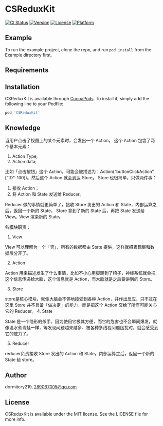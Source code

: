 # CSReduxKit

[![CI Status](http://img.shields.io/travis/dormitory219/CSReduxKit.svg?style=flat)](https://travis-ci.org/dormitory219/CSReduxKit)
[![Version](https://img.shields.io/cocoapods/v/CSReduxKit.svg?style=flat)](http://cocoapods.org/pods/CSReduxKit)
[![License](https://img.shields.io/cocoapods/l/CSReduxKit.svg?style=flat)](http://cocoapods.org/pods/CSReduxKit)
[![Platform](https://img.shields.io/cocoapods/p/CSReduxKit.svg?style=flat)](http://cocoapods.org/pods/CSReduxKit)

## Example

To run the example project, clone the repo, and run `pod install` from the Example directory first.

## Requirements

## Installation

CSReduxKit is available through [CocoaPods](http://cocoapods.org). To install
it, simply add the following line to your Podfile:

```ruby
pod 'CSReduxKit'
```

## Knowledge

当用户点击了视图上的某个元素时，会发出一个 Action，
这个 Action 包含了两个基本元素：

1. Action Type;
2. Action data;

比如「点击按钮」这个 Action，可能会被描述为：Action(“buttonClickAction”, [“ID”: 100])。然后这个 Action 就会到达 Store。
Store 也很简单，只做两件事：

1. 接收 Action；
2. 将 Action 和 State 发送给 Reducer。

Reducer 做的事情就更简单了，接收 Store 发出的 Action 和 State，内部运算之后，返回一个新的 State。
Store 拿到了新的 State 后，再把 State 发送给 View。View 渲染新的 State。

各模块职责：
1. View

View 可以理解为一个「壳」，所有的数据都由 State 提供，这样就把表现层和数据层分开了。

2. Action

Action 用来描述发生了什么事情，比如不小心用脚踢到了椅子，神经系统就会把这个信息传递给大脑，这个信息就是 Action，而大脑就是之后要讲到的 Store。

3. Store

store是核心模块，就像大脑会不停地接受到各种 Action，并作出反应，只不过在这里 Store 并不具备「做决定」的能力，而是把这个 Action 交给了所有可能关心它的 Reducer。
4. State

State 是一个隐形的杀手，因为使用它极其方便，而它的危害也不会瞬间爆发，就像温水煮青蛙一样，等发现问题越来越多、被各种多线程问题困扰时，就会感受到它的威力了。

5. Reducer 

reducer负责接收 Store 发出的 Action 和 State，内部运算之后，返回一个新的 State 给 store。


## Author

dormitory219, 289067005@qq.com

## License

CSReduxKit is available under the MIT license. See the LICENSE file for more info.
